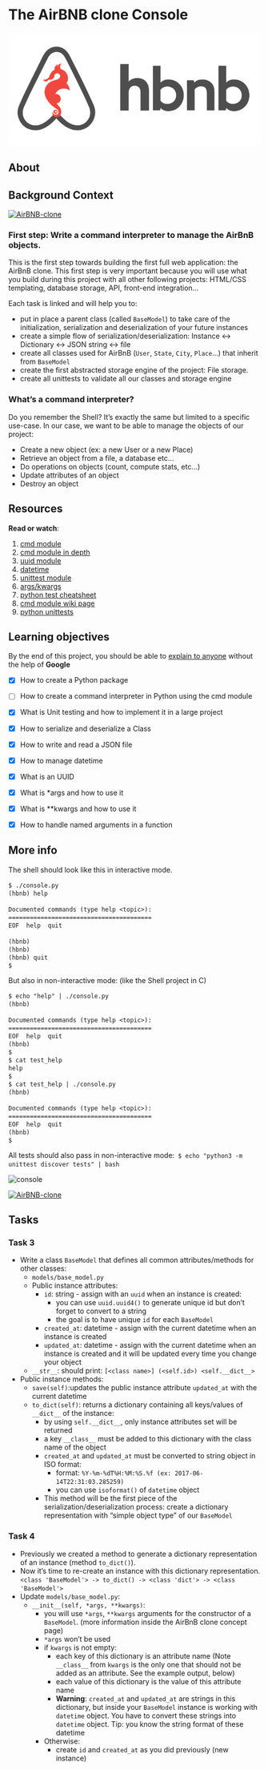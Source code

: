 # The AirBNB clone Console

![hbnb](./hbtn.png)

## About

## Background Context 

[![AirBNB-clone](https://img.youtube.com/vi/XRH_8w1DEGI/0.jpg)](https://youtu.be/XRH_8w1DEGI "AirBNB clone")

### First step: Write a command interpreter to manage the AirBnB objects.

This is the first step towards building the first full web application: the AirBnB clone. This first step is very important because you will use what you build during this project with all other following projects: HTML/CSS templating, database storage, API, front-end integration…

Each task is linked and will help you to:

- put in place a parent class (called ```BaseModel```) to take care of the initialization, serialization and deserialization of your future instances
- create a simple flow of serialization/deserialization: Instance <-> Dictionary <-> JSON string <-> file
- create all classes used for AirBnB (```User```, ```State```, ```City```, ```Place```…) that inherit from ```BaseModel```
- create the first abstracted storage engine of the project: File storage.
- create all unittests to validate all our classes and storage engine

### What’s a command interpreter?

Do you remember the Shell? It’s exactly the same but limited to a specific use-case. In our case, we want to be able to manage the objects of our project:

- Create a new object (ex: a new User or a new Place)
- Retrieve an object from a file, a database etc…
- Do operations on objects (count, compute stats, etc…)
- Update attributes of an object
- Destroy an object

## Resources
__Read or watch__:
1. [cmd module](https://docs.python.org/3.8/library/cmd.html)
2. [cmd module in depth](http://pymotw.com/2/cmd/)
3. [uuid module](https://docs.python.org/3.8/library/uuid.html)
4. [datetime](https://docs.python.org/3.8/library/datetime.html)
5. [unittest module](https://docs.python.org/3.8/library/unittest.html#module-unittest)
6. [args/kwargs](https://yasoob.me/2013/08/04/args-and-kwargs-in-python-explained/)
7. [python test cheatsheet](https://www.pythonsheets.com/notes/python-tests.html)
8. [cmd module wiki page](https://wiki.python.org/moin/CmdModule)
9. [python unittests](https://realpython.com/python-testing/)


## Learning objectives
By the end of this project, you should be able to [explain to anyone](https://fs.blog/feynman-learning-technique/) without the help of __Google__

* [X] How to create a Python package
* [ ] How to create a command interpreter in Python using the cmd module
* [X] What is Unit testing and how to implement it in a large project
* [X] How to serialize and deserialize a Class
* [X] How to write and read a JSON file
* [X] How to manage datetime
* [X] What is an UUID
* [X] What is *args and how to use it
* [X] What is **kwargs and how to use it
* [X] How to handle named arguments in a function


## More info
The shell should look like this in interactive mode.

```
$ ./console.py
(hbnb) help

Documented commands (type help <topic>):
========================================
EOF  help  quit

(hbnb) 
(hbnb) 
(hbnb) quit
$
```
But also in non-interactive mode: (like the Shell project in C)

```
$ echo "help" | ./console.py
(hbnb)

Documented commands (type help <topic>):
========================================
EOF  help  quit
(hbnb) 
$
$ cat test_help
help
$
$ cat test_help | ./console.py
(hbnb)

Documented commands (type help <topic>):
========================================
EOF  help  quit
(hbnb) 
$
```
All tests should also pass in non-interactive mode:``` $ echo "python3 -m unittest discover tests" | bash```

![console](./console.png)

[![AirBNB-clone](https://img.youtube.com/vi/1mAC9x3aixE/0.jpg)](https://youtu.be/1mAC9x3aixE "AirBNB clone")

## Tasks
### Task 3
* Write a class `BaseModel` that defines all common attributes/methods for other classes:
	* `models/base_model.py`
	* Public instance attributes:
		* `id`: string - assign with an `uuid` when an instance is created:
			* you can use `uuid.uuid4()` to generate unique id but don’t forget to convert to a string
			* the goal is to have unique `id` for each `BaseModel`
		* `created_at`:  datetime - assign with the current datetime when an instance is created
		* `updated_at`: datetime - assign with the current datetime when an instance is created and it will be updated every time you change your object
	* `__str__`: should print: `[<class name>] (<self.id>) <self.__dict__>`
* Public instance methods:
	* `save(self)`:updates the public instance attribute `updated_at` with the current datetime
	* `to_dict(self)`:  returns a dictionary containing all keys/values of `__dict__` of the instance:
		* by using `self.__dict__`, only instance attributes set will be returned
		* a key `__class__` must be added to this dictionary with the class name of the object
		* `created_at` and `updated_at` must be converted to string object in ISO format:
			* format: `%Y-%m-%dT%H:%M:%S.%f (ex: 2017-06-14T22:31:03.285259)`
			* you can use `isoformat()` of `datetime` object
		* This method will be the first piece of the serialization/deserialization process: create a dictionary representation with “simple object type” of our `BaseModel`

### Task 4
* Previously we created a method to generate a dictionary representation of an instance (method `to_dict()`).
* Now it’s time to re-create an instance with this dictionary representation.
```<class 'BaseModel'> -> to_dict() -> <class 'dict'> -> <class 'BaseModel'>```
* Update `models/base_model.py`:
	* `__init__(self, *args, **kwargs)`:
		* you will use `*args`, `**kwargs` arguments for the constructor of a `BaseModel`. (more information inside the AirBnB clone concept page)
		* `*args` won’t be used
		* if `kwargs` is not empty:
			* each key of this dictionary is an attribute name (Note `__class__` from `kwargs` is the only one that should not be added as an attribute. See the example output, below)
			* each value of this dictionary is the value of this attribute name
			* **Warning**: `created_at` and `updated_at` are strings in this dictionary, but inside your `BaseModel` instance is working with `datetime` object. You have to convert these strings into `datetime` object. Tip: you know the string format of these datetime
		* Otherwise:
			* create `id` and `created_at` as you did previously (new instance)

